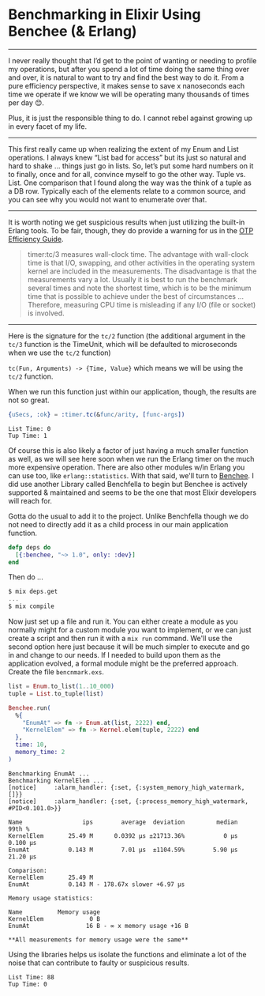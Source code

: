 # Benchmarking in Elixir Using Benchee (& Erlang)

---

I never really thought that I’d get to the point of wanting or needing to profile my operations, but after you spend a lot of time doing the same thing over and over, it is natural to want to try and find the best way to do it. From a pure efficiency perspective, it makes sense to save x nanoseconds each time we operate if we know we will be operating many thousands of times per day 😊.

Plus, it is just the responsible thing to do. I cannot rebel against growing up in every facet of my life. 

---

This first really came up when realizing the extent of my Enum and List operations. I always knew “List bad for access” but its just so natural and hard to shake … things just go in lists. So, let’s put some hard numbers on it to finally, once and for all, convince myself to go the other way. Tuple vs. List. One comparison that I found along the way was the think of a tuple as a DB row. Typically each of the elements relate to a common source, and you can see why you would not want to enumerate over that.

---

It is worth noting we get suspicious results when just utilizing the built-in Erlang tools. To be fair, though, they do provide a warning for us in the [OTP Efficiency Guide](https://www.erlang.org/doc/efficiency_guide/profiling.html#benchmarking).

>timer:tc/3 measures wall-clock time. The advantage with wall-clock time is that I/O, swapping, and other activities in the operating system kernel are included in the measurements. The disadvantage is that the measurements vary a lot. Usually it is best to run the benchmark several times and note the shortest time, which is to be the minimum time that is possible to achieve under the best of circumstances ... Therefore, measuring CPU time is misleading if any I/O (file or socket) is involved.


---
Here is the signature for the ```tc/2``` function (the additional argument in the ```tc/3``` function is the TimeUnit, which will be defaulted to microseconds when we use the ```tc/2``` function)

```tc(Fun, Arguments) -> {Time, Value}``` which means we will be using the ```tc/2``` function.

When we run this function just within our application, though, the results are not so great.

```erlang
{uSecs, :ok} = :timer.tc(&func/arity, [func-args])
```

```shell-session
List Time: 0
Tup Time: 1
```

Of course this is also likely a factor of just having a much smaller function as well, as we will see here soon when we run the Erlang timer on the much more expensive operation. There are also other modules w/in Erlang you can use too, like ```erlang::statistics```.
With that said, we'll turn to [Benchee](https://github.com/bencheeorg/benchee). I did use another Library called Benchfella to begin but Benchee is actively supported & maintained and seems to be the one that most Elixir
developers will reach for.  
  

Gotta do the usual to add it to the project. Unlike Benchfella though we do not need to directly add it as a child process in our main application function.

```elixir
defp deps do
  [{:benchee, "~> 1.0", only: :dev}]
end
```

Then do ...

```elixir
$ mix deps.get
...
$ mix compile
```

Now just set up a file and run it. You can either create a module as you normally might for a custom module you want to implement, or we can just create a script and then run it with a ```mix run``` command. We'll use the second option here just because it will be much simpler to execute and go in and change to our needs. If I needed to build upon them as the application evolved, a formal module might be the preferred approach. Create the file ```bencnmark.exs```.

```elixir
list = Enum.to_list(1..10_000)
tuple = List.to_tuple(list)

Benchee.run(
  %{
    "EnumAt" => fn -> Enum.at(list, 2222) end,
    "KernelElem" => fn -> Kernel.elem(tuple, 2222) end
  },
  time: 10,
  memory_time: 2
)
```

```shell-session
Benchmarking EnumAt ...
Benchmarking KernelElem ...
[notice]     :alarm_handler: {:set, {:system_memory_high_watermark, []}}
[notice]     :alarm_handler: {:set, {:process_memory_high_watermark, #PID<0.101.0>}}

Name                 ips        average  deviation         median         99th %
KernelElem       25.49 M      0.0392 μs ±21713.36%           0 μs       0.100 μs
EnumAt           0.143 M        7.01 μs  ±1104.59%        5.90 μs       21.20 μs

Comparison: 
KernelElem       25.49 M
EnumAt           0.143 M - 178.67x slower +6.97 μs

Memory usage statistics:

Name          Memory usage
KernelElem             0 B
EnumAt                16 B - ∞ x memory usage +16 B

**All measurements for memory usage were the same**
```

Using the libraries helps us isolate the functions and eliminate a lot of the noise that can contribute to faulty or suspicious results.

```shell-session
List Time: 88
Tup Time: 0
```





